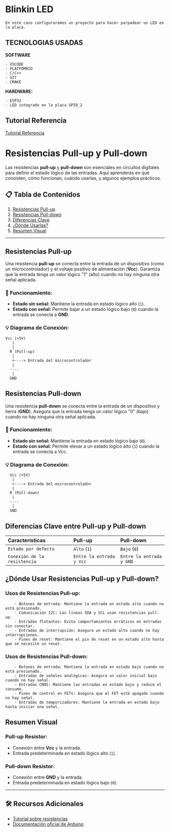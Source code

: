 
# Blinkin LED

    En este caso configuraremos un proyecto para hacer parpadear un LED en la placa.


## TECNOLOGIAS USADAS

**SOFTWARE**

    - VSCODE
    - PLATFOMRIO
    - C/C++
    - GIT
    - CMAKE
    

**HARDWARE:**

    - ESP32
    - LED integrado en la placa GPIO_2



## Tutorial Referencia


[Tutorial Referencia](https://docs.espressif.com/projects/arduino-esp32/en/latest/tutorials/blink.html)


# Resistencias Pull-up y Pull-down

Las resistencias **pull-up** y **pull-down** son esenciales en circuitos digitales para definir el estado lógico de las entradas. Aquí aprenderás en qué consisten, cómo funcionan, cuándo usarlas, y algunos ejemplos prácticos.

## 📋 Tabla de Contenidos
1. [Resistencias Pull-up](#resistencias-pull-up)
2. [Resistencias Pull-down](#resistencias-pull-down)
3. [Diferencias Clave](#diferencias-clave-entre-pull-up-y-pull-down)
4. [¿Dónde Usarlas?](#dónde-usar-resistencias-pull-up-y-pull-down)
5. [Resumen Visual](#resumen-visual)

---

## Resistencias Pull-up

Una resistencia **pull-up** se conecta entre la entrada de un dispositivo (como un microcontrolador) y el voltaje positivo de alimentación (**Vcc**). Garantiza que la entrada tenga un valor lógico "1" (alto) cuando no hay ninguna otra señal aplicada.

### 🔧 Funcionamiento:
- **Estado sin señal:** Mantiene la entrada en estado lógico alto (`1`).
- **Estado con señal:** Permite bajar a un estado lógico bajo (`0`) cuando la entrada se conecta a **GND**.

### 💡 Diagrama de Conexión:
```plaintext
Vcc (+5V)
   |
   |
  R (Pull-up)
   |
   +----> Entrada del microcontrolador
   |
  ----
   |
  GND
```

## Resistencias Pull-down

Una resistencia **pull-down** se conecta entre la entrada de un dispositivo y tierra (**GND**). Asegura que la entrada tenga un valor lógico "0" (bajo) cuando no hay ninguna otra señal aplicada.

### 🔧 Funcionamiento:
- **Estado sin señal:** Mantiene la entrada en estado lógico bajo (`0`).
- **Estado con señal:** Permite elevar a un estado lógico alto (`1`) cuando la entrada se conecta a Vcc.

### 💡 Diagrama de Conexión:
```plaintext
  Vcc (+5V)
   |
   +----> Entrada del microcontrolador
   |
  R (Pull-down)
   |
  ----
   |
  GND
```

## Diferencias Clave entre Pull-up y Pull-down

| Características | Pull-up     | Pull-down                |
| :-------- | :------- | :------------------------- |
| `Estado por defecto	` | `Alto` (`1`) | `Bajo` (`0`)  |
| `Conexión de la resistencia	` | `Entre la entrada y Vcc` | `Entre la entrada y GND`  |


## ¿Dónde Usar Resistencias Pull-up y Pull-down?

### Usos de Resistencias Pull-up:

```
    - Botones de entrada: Mantiene la entrada en estado alto cuando no está presionado.
    - Comunicación I2C: Las líneas SDA y SCL usan resistencias pull-up.
    - Entradas flotantes: Evita comportamientos erráticos en entradas sin conectar.
    - Entradas de interrupción: Asegura un estado alto cuando no hay interrupciones.
    - Pines de reset: Mantiene el pin de reset en un estado alto hasta que se necesite un reset.
```
### Usos de Resistencias Pull-down:

```
    - Botones de entrada: Mantiene la entrada en estado bajo cuando no está presionado.
    - Entradas de señales analógicas: Asegura un valor inicial bajo cuando no hay señal.
    - Entradas CMOS: Mantiene las entradas en estado bajo y reduce el consumo.
    - Pines de control en FETs: Asegura que el FET esté apagado cuando no hay señal.
    - Entradas de temporizadores: Mantiene la entrada en estado bajo hasta iniciar una señal.
```

## Resumen Visual

### Pull-up Resistor:

- Conexión entre **Vcc** y la entrada.
- Entrada predeterminada en estado lógico alto (`1`).

### Pull-down Resistor:

- Conexión entre **GND** y la entrada.
- Entrada predeterminada en estado lógico bajo (`0`).

---

## 🛠 Recursos Adicionales

- [Tutorial sobre resistencias](https://www.electronics-tutorials.ws/resistor/resistor_4.html)
- [Documentación oficial de Arduino](https://www.arduino.cc/en/Tutorial/BuiltInExamples/Button)

